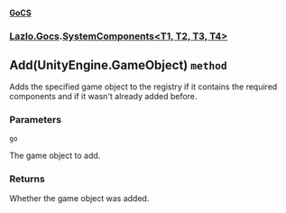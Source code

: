 #### [GoCS](./GoCS.md 'GoCS')
### [Lazlo.Gocs](./GoCS.md#Lazlo-Gocs 'Lazlo.Gocs').[SystemComponents&lt;T1, T2, T3, T4&gt;](./Lazlo-Gocs-SystemComponents-T1-_T2-_T3-_T4-.md 'Lazlo.Gocs.SystemComponents&lt;T1, T2, T3, T4&gt;')
## Add(UnityEngine.GameObject) `method`
Adds the specified game object to the registry if it contains the required components and if it wasn't already added before.
### Parameters

<a name='Lazlo-Gocs-SystemComponents-T1-_T2-_T3-_T4--Add(UnityEngine-GameObject)-go'></a>
`go`

The game object to add.
### Returns
Whether the game object was added.
